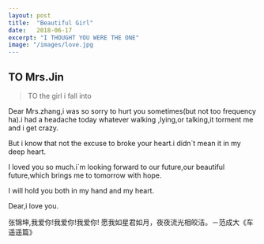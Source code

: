 ```yaml
---
layout: post
title:  "Beautiful Girl"
date:   2018-06-17
excerpt: "I THOUGHT YOU WERE THE ONE"
image: "/images/love.jpg
---
```



## TO Mrs.Jin
> TO the girl  i fall into


Dear Mrs.zhang,i was so sorry to hurt you sometimes(but not too frequency ha).i had a headache today whatever walking ,lying,or talking,it  torment me and i get crazy.

But i know that not the excuse to broke your heart.i didn\`t mean it in my deep heart.

I loved you so much.i`m looking forward to our future,our beautiful future,which brings me to tomorrow with hope.

I will hold you both in my hand and my heart.

Dear,i love you.

张锦坤,我爱你!我爱你!我爱你!
愿我如星君如月，夜夜流光相皎洁。－范成大《车遥遥篇》


